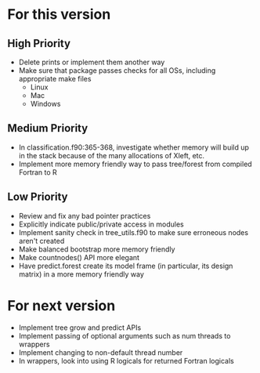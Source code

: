 
For this version
================

High Priority
-------------
* Delete prints or implement them another way
* Make sure that package passes checks for all OSs, including appropriate make files
	* Linux
	* Mac
	* Windows


Medium Priority
---------------
* In classification.f90:365-368, investigate whether memory will build up in the stack because of the many allocations of Xleft, etc.
* Implement more memory friendly way to pass tree/forest from compiled Fortran to R


Low Priority
------------
* Review and fix any bad pointer practices
* Explicitly indicate public/private access in modules
* Implement sanity check in tree_utils.f90 to make sure erroneous nodes aren't created
* Make balanced bootstrap more memory friendly
* Make countnodes() API more elegant
* Have predict.forest create its model frame (in particular, its design matrix) in a more memory friendly way



For next version
================
* Implement tree grow and predict APIs
* Implement passing of optional arguments such as num threads to wrappers
* Implement changing to non-default thread number
* In wrappers, look into using R logicals for returned Fortran logicals
